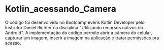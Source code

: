 # Kotlin_acessando_Camera

O código foi desenvolvido no Bootcamp everis Kotlin Developer pelo Instrutor Daniel Richter na disciplina "Utilizando recursos nativos do Android". 
A implementação do código permite abrir a câmera do celular, capturar um imagem, inserir a imagem na aplicação e tratar permissões pra acesso.
